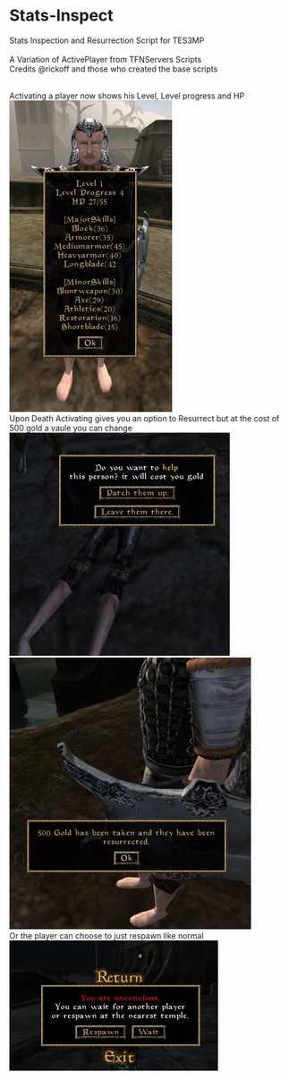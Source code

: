 # Stats-Inspect
Stats Inspection and Resurrection Script for TES3MP<br><br>
A Variation of ActivePlayer from TFNServers Scripts<br>
Credits @rickoff and those who created the base scripts<br><br>

Activating a player now shows his Level, Level progress and HP<br>
![alt text](https://github.com//Xatmo980/Stats-Inspect/blob/main/NewActivateStats.jpg?raw=true)<br>
Upon Death Activating gives you an option to Resurrect but at the cost of 500 gold a vaule you can change<br>
![alt text](https://github.com//Xatmo980/Stats-Inspect/blob/main/Death.jpg?raw=true)<br>
![alt text](https://github.com//Xatmo980/Stats-Inspect/blob/main/Ress.jpg?raw=true)<br>
Or the player can choose to just respawn like normal<br>
![alt text](https://github.com//Xatmo980/Stats-Inspect/blob/main/Respawn.jpg?raw=true)<br>
